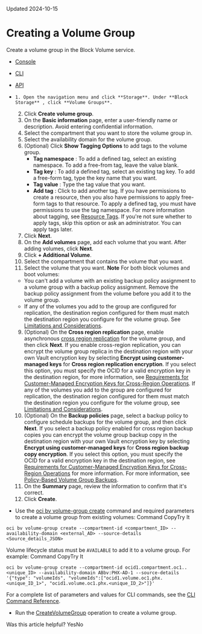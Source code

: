 Updated 2024-10-15
# Creating a Volume Group
Create a volume group in the Block Volume service.
  * [Console](https://docs.oracle.com/en-us/iaas/Content/Block/Concepts/create-volume-group.htm)
  * [CLI](https://docs.oracle.com/en-us/iaas/Content/Block/Concepts/create-volume-group.htm)
  * [API](https://docs.oracle.com/en-us/iaas/Content/Block/Concepts/create-volume-group.htm)


  *     1. Open the navigation menu and click **Storage**. Under **Block Storage** , click **Volume Groups**.
    2. Click **Create volume group**.
    3. On the **Basic information** page, enter a user-friendly name or description. Avoid entering confidential information.
    4. Select the compartment that you want to store the volume group in.
    5. Select the availability domain for the volume group.
    6. (Optional) Click **Show Tagging Options** to add tags to the volume group.
       * **Tag namespace** : To add a defined tag, select an existing namespace. To add a free-from tag, leave the value blank.
       * **Tag key** : To add a defined tag, select an existing tag key. To add a free-form tag, type the key name that you want.
       * **Tag value** : Type the tag value that you want.
       * **Add tag** : Click to add another tag.
If you have permissions to create a resource, then you also have permissions to apply free-form tags to that resource. To apply a defined tag, you must have permissions to use the tag namespace. For more information about tagging, see [Resource Tags](https://docs.oracle.com/iaas/Content/General/Concepts/resourcetags.htm). If you're not sure whether to apply tags, skip this option or ask an administrator. You can apply tags later.
    7. Click **Next**.
    8. On the **Add volumes** page, add each volume that you want. After adding volumes, click **Next**.
      1. Click **+ Additional Volume**.
      2. Select the compartment that contains the volume that you want.
      3. Select the volume that you want.
**Note** For both block volumes and boot volumes:
       * You can't add a volume with an existing backup policy assignment to a volume group with a backup policy assignment. Remove the backup policy assignment from the volume before you add it to the volume group.
       * If any of the volumes you add to the group are configured for replication, the destination region configured for them must match the destination region you configure for the volume group. See [Limitations and Considerations](https://docs.oracle.com/en-us/iaas/Content/Block/Concepts/volumegroupreplication.htm#volumegropureplication_topic_Limits_and_Considerations).
    9. (Optional) On the **Cross region replication** page, enable asynchronous [cross region replication](https://docs.oracle.com/en-us/iaas/Content/Block/Concepts/volumegroupreplication.htm#volumegroupreplication "You can use the Block Volume service's replication feature for volume groups.") for the volume group, and then click **Next**.
If you enable cross-region replication, you can encrypt the volume group replica in the destination region with your own Vault encryption key by selecting **Encrypt using customer-managed keys** for **Cross region replication encryption**. If you select this option, you must specify the OCID for a valid encryption key in the destination region, for more information, see [Requirements for Customer-Managed Encryption Keys for Cross-Region Operations](https://docs.oracle.com/en-us/iaas/Content/Block/Concepts/managingblockencryptionkeys.htm#blockvolumeencryption_crossregionkeys).
If any of the volumes you add to the group are configured for replication, the destination region configured for them must match the destination region you configure for the volume group, see [Limitations and Considerations](https://docs.oracle.com/en-us/iaas/Content/Block/Concepts/volumegroupreplication.htm#volumegropureplication_topic_Limits_and_Considerations).
    10. (Optional) On the **Backup policies** page, select a backup policy to configure schedule backups for the volume group, and then click **Next**.
If you select a backup policy enabled for cross region backup copies you can encrypt the volume group backup copy in the destination region with your own Vault encryption key by selecting **Encrypt using customer-managed keys** for **Cross region backup copy encryption**. If you select this option, you must specify the OCID for a valid encryption key in the destination region, see [Requirements for Customer-Managed Encryption Keys for Cross-Region Operations](https://docs.oracle.com/en-us/iaas/Content/Block/Concepts/managingblockencryptionkeys.htm#blockvolumeencryption_crossregionkeys) for more information.
For more information, see [Policy-Based Volume Group Backups](https://docs.oracle.com/en-us/iaas/Content/Block/Concepts/volumegroups.htm#scheduledbackups).
    11. On the **Summary** page, review the information to confirm that it's correct.
    12. Click **Create**.
  * Use the [oci bv volume-group create](https://docs.oracle.com/iaas/tools/oci-cli/latest/oci_cli_docs/cmdref/bv/volume-group/create.html) command and required parameters to create a volume group from existing volumes:
Command
CopyTry It
```
oci bv volume-group create --compartment-id <compartment_ID> --availability-domain <external_AD> --source-details <Source_details_JSON>
```

Volume lifecycle status must be `AVAILABLE` to add it to a volume group.
For example:
Command
CopyTry It
```
oci bv volume-group create --compartment-id ocid1.compartment.oc1..<unique_ID> --availability-domain ABbv:PHX-AD-1 --source-details '{"type": "volumeIds", "volumeIds":["ocid1.volume.oc1.phx.<unique_ID_1>", "ocid1.volume.oc1.phx.<unique_ID_2>"]}'
```

For a complete list of parameters and values for CLI commands, see the [CLI Command Reference](https://docs.oracle.com/iaas/tools/oci-cli/latest).
  * Run the [CreateVolumeGroup](https://docs.oracle.com/iaas/api/#/en/iaas/latest/VolumeGroup/CreateVolumeGroup) operation to create a volume group.


Was this article helpful?
YesNo

